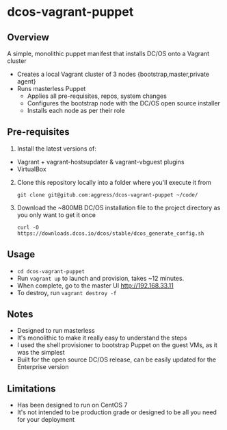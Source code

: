 # dcos-vagrant-puppet

## Overview

A simple, monolithic puppet manifest that installs DC/OS onto a Vagrant cluster

* Creates a local Vagrant cluster of 3 nodes {bootstrap,master,private agent}
* Runs masterless Puppet
  * Applies all pre-requisites, repos, system changes
  * Configures the bootstrap node with the DC/OS open source installer
  * Installs each node as per their role

## Pre-requisites

1. Install the latest versions of:
  * Vagrant + vagrant-hostsupdater & vagrant-vbguest plugins
  * VirtualBox
2. Clone this repository locally into a folder where you'll execute it from

   `git clone git@gitub.com:aggress/dcos-vagrant-puppet ~/code/`

3. Download the ~800MB DC/OS installation file to the project directory as you only want to get it once

   `curl -O https://downloads.dcos.io/dcos/stable/dcos_generate_config.sh`

## Usage

* `cd dcos-vagrant-puppet`
* Run `vagrant up` to launch and provision, takes ~12 minutes.
* When complete, go to the master UI http://192.168.33.11
* To destroy, run `vagrant destroy -f`

## Notes

* Designed to run masterless
* It's monolithic to make it really easy to understand the steps
* I used the shell provisioner to bootstrap Puppet on the guest VMs, as it was the simplest
* Built for the open source DC/OS release, can be easily updated for the Enterprise version

## Limitations

* Has been designed to run on CentOS 7
* It's not intended to be production grade or designed to be all you need for your deployment